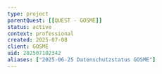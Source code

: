```yaml
---
type: project
parentQuest: [[QUEST - GOSME]]
status: active
context: professional
created: 2025-07-08
client: GOSME
uid: 202507102342
aliases: ["2025-06-25 Datenschutzstatus GOSME"]
---
```


